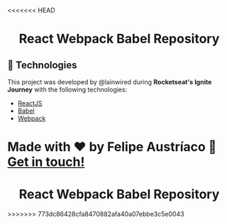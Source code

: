 <<<<<<< HEAD
<h1 align="center">React Webpack Babel Repository</h1>

## :rocket: Technologies

This project was developed by @lainwired during <strong>Rocketseat's Ignite Journey</strong> with the following technologies:

- [ReactJS](https://reactjs.org/)
- [Babel](https://babeljs.io/)
- [Webpack](https://webpack.js.org/)

Made with ♥ by Felipe Austríaco :wave: [Get in touch!](https://www.linkedin.com/in/felipe-austriaco-dev/)
=======
<h1 align="center">React Webpack Babel Repository</h1>
>>>>>>> 773dc86428cfa8470882afa40a07ebbe3c5e0043
